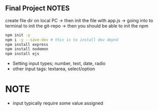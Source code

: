 ## Final Project NOTES

create file dir on local PC -> then init the file with app.js
-> going into to terminal to init the git-repo
-> then you should be able to init the npm
```bash
npm init -y
npm i -y --save-dev # this is to install dev depnd
npm install express
npm install nodemon
npm install ejs
```

- Setting input types; number, text, date, radio
- other input tags: textarea, select/option
# NOTE
- input typically require some value assigned